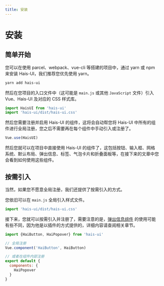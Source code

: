 ```yaml
---
title: 安装
---
```


# 安装

## 简单开始

您可以在使用 parcel、webpack、vue-cli 等搭建的项目中，通过 yarn 或 npm 来安装 Hais-UI，我们推荐您优先使用 yarn。

```bash
yarn add hais-ui
```

然后在您项目的入口文件中（这可能是 `main.js` 或其他 `JavaScript` 文件）引入 Vue、Hais-UI 及对应的 CSS 样式库。

```js
import HaisUI from 'hais-ui'
import 'hais-ui/dist/hais-ui.css'
```

然后您需要注册并启用 Hais-UI 的组件，这将会自动帮您将 Hais-UI 中所有的组件进行全局注册，您之后不需要再在每个组件中手动引入或注册了。

```js
Vue.use(HaisUI)
```

然后您就可以在项目中直接使用 Hais-UI 的组件了，这包括按钮、输入框、网格系统、默认布局、弹出信息、标签、气泡卡片和折叠面板等，在接下来的文章中您会看到如何使用这些组件。 

## 按需引入

当然，如果您不愿意全局注册，我们还提供了按需引入的方式。

您依旧可以在 `main.js` 全局引入样式文件。

```js
import 'hais-ui/dist/hais-ui.css'
```

接下来，您就可以按需引入并注册了，需要注意的是，[弹出信息组件](/components/toast.html) 的使用可能有些不同，因为他是以插件的方式提供的，详细内容请查阅相关章节。

```js
import {HaiButton, HaiPopover} from 'hais-ui'

// 全局注册
Vue.component('HaiButton', HaiButton)

// 或者在组件内部注册
export default {
  components: {
    HaiPopover
  }
}
```